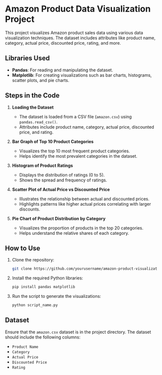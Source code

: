 
# Amazon Product Data Visualization Project

This project visualizes Amazon product sales data using various data visualization techniques. The dataset includes attributes like product name, category, actual price, discounted price, rating, and more.

## Libraries Used

- **Pandas**: For reading and manipulating the dataset.
- **Matplotlib**: For creating visualizations such as bar charts, histograms, scatter plots, and pie charts.

## Steps in the Code

1. **Loading the Dataset**
   - The dataset is loaded from a CSV file (`amazon.csv`) using `pandas.read_csv()`.
   - Attributes include product name, category, actual price, discounted price, and rating.

2. **Bar Graph of Top 10 Product Categories**
   - Visualizes the top 10 most frequent product categories.
   - Helps identify the most prevalent categories in the dataset.

3. **Histogram of Product Ratings**
   - Displays the distribution of ratings (0 to 5).
   - Shows the spread and frequency of ratings.

4. **Scatter Plot of Actual Price vs Discounted Price**
   - Illustrates the relationship between actual and discounted prices.
   - Highlights patterns like higher actual prices correlating with larger discounts.

5. **Pie Chart of Product Distribution by Category**
   - Visualizes the proportion of products in the top 20 categories.
   - Helps understand the relative shares of each category.

## How to Use

1. Clone the repository:
   ```bash
   git clone https://github.com/yourusername/amazon-product-visualization.git
   ```
2. Install the required Python libraries:
   ```bash
   pip install pandas matplotlib
   ```
3. Run the script to generate the visualizations:
   ```bash
   python script_name.py
   ```

## Dataset

Ensure that the `amazon.csv` dataset is in the project directory. The dataset should include the following columns:
- `Product Name`
- `Category`
- `Actual Price`
- `Discounted Price`
- `Rating`
